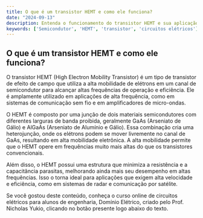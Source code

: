 ```yaml
---
title: O que é um transistor HEMT e como ele funciona?
date: "2024-09-13"
description: Entenda o funcionamento do transistor HEMT e sua aplicação em circuitos elétricos.
keywords: ['Semicondutor', 'HEMT', 'transistor', 'circuitos elétricos']
---
```


## O que é um transistor HEMT e como ele funciona?

O transistor HEMT (High Electron Mobility Transistor) é um tipo de transistor de efeito de campo que utiliza a alta mobilidade de elétrons em um canal de semicondutor para alcançar altas frequências de operação e eficiência. Ele é amplamente utilizado em aplicações de alta frequência, como em sistemas de comunicação sem fio e em amplificadores de micro-ondas.

O HEMT é composto por uma junção de dois materiais semicondutores com diferentes larguras de banda proibida, geralmente GaAs (Arseniato de Gálio) e AlGaAs (Arseniato de Alumínio e Gálio). Essa combinação cria uma heterojunção, onde os elétrons podem se mover livremente no canal de GaAs, resultando em alta mobilidade eletrônica. A alta mobilidade permite que o HEMT opere em frequências muito mais altas do que os transistores convencionais.

Além disso, o HEMT possui uma estrutura que minimiza a resistência e a capacitância parasitas, melhorando ainda mais seu desempenho em altas frequências. Isso o torna ideal para aplicações que exigem alta velocidade e eficiência, como em sistemas de radar e comunicação por satélite.

Se você gostou deste conteúdo, conheça o curso online de circuitos elétricos para alunos de engenharia, Domínio Elétrico, criado pelo Prof. Nicholas Yukio, clicando no botão presente logo abaixo do texto.